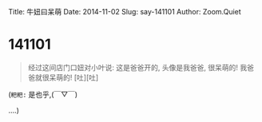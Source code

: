 Title: 牛妞曰呆萌
Date: 2014-11-02
Slug: say-141101
Author: Zoom.Quiet


# 141101

> 经过这间店门口妞对小叶说:
> 这是爸爸开的,
> 头像是我爸爸,
> 很呆萌的!
> 我爸爸就很呆萌的!
> [吐][吐]



(`粑粑:` 是也乎,(￣▽￣) 

....)
